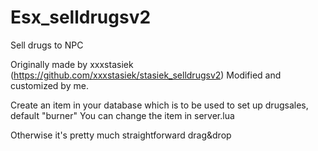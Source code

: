 # Esx_selldrugsv2
Sell drugs to NPC

Originally made by xxxstasiek (https://github.com/xxxstasiek/stasiek_selldrugsv2) 
Modified and customized by me.

Create an item in your database which is to be used to set up drugsales, default "burner"
You can change the item in server.lua

Otherwise it's pretty much straightforward drag&drop
